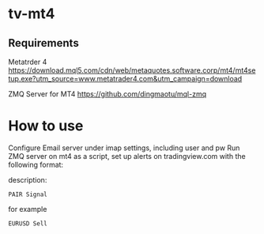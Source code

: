 # tv-mt4
## Requirements
Metatrder 4
https://download.mql5.com/cdn/web/metaquotes.software.corp/mt4/mt4setup.exe?utm_source=www.metatrader4.com&utm_campaign=download

ZMQ Server for MT4
https://github.com/dingmaotu/mql-zmq

# How to use
Configure Email server under imap settings, including user and pw Run ZMQ server on mt4 as a script, set up alerts on tradingview.com with the following format:

description:

```PAIR Signal```

for example

```EURUSD Sell```

